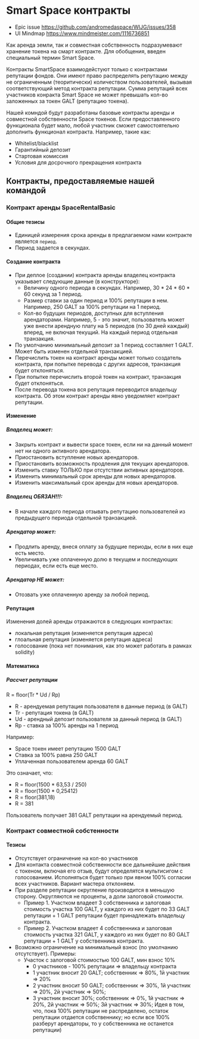 # Smart Space контракты

* Epic issue https://github.com/andromedaspace/WIJG/issues/358
* UI Mindmap https://www.mindmeister.com/1116736851

Как аренда земли, так и совместная собственность подразумевают хранение токена на смарт контракте. Для обобщения, введен специальный термин Smart Space.

Контракты SmartSpace взаимодейстуют только с контрактами репутации фондов. Они имеют право распределять репутацию между не ограниченным (теоритически) количеством пользователей, вызывая соответствующий метод контракта репутации. Сумма репутаций всех участников конракта Smart Space не может превышать кол-во заложенных за токен GALT (репутацию токена).

Нашей комндой будут разработаны базовые контракты аренды и совместной собственности Space токенов. Если предоставленного функционала будет мало, любой участник сможет самостоятельно дополнить функционал контракта. Например, такие как:

* Whitelist/blacklist
* Гарантийный депозит
* Стартовая комиссия
* Условия для досрочного прекращения контракта

## Контракты, предоставляемые нашей командой
### Контракт аренды SpaceRentalBasic

#### Общие тезисы

* Единицей измерения срока аренды в предлагаемом нами контракте является `период`.
* Период задается в секундах.

#### Создание контракта

* При деплое (создании) контракта аренды владелец контракта указывает следующие данные (в конструкторе):
  * Величину одного периода в секундах. Например, 30 * 24 * 60 * 60 секунд за 1 период.
  * Размер ставки за один период и 100% репутации в нем. Например, 250 GALT за 100% репутации на 1 период.
  * Кол-во будущих периодов, доступных для вступления арендаторами. Например, 5 - это значит, пользователь может уже внести арендную плату на 5 периодов (по 30 дней каждый) вперед, не включая текущий. На каждый период отдельная транзакция.
* По умолчанию минимальный депозит за 1 период составляет 1 GALT. Может быть изменен отдельной транзакцией.
* Перечислить токен на контракт аренды может только создатель контракта, при попытке перевода с других адресов, транзакция будет отклоняться.
* При попытке перечислить второй токен на контракт, транзакция будет отклоняться.
* После перевода токена вся репутация переводится владельцу контракта. Об этом контракт аренды явно уведомляет контракт репутации.

#### Изменение
##### Владелец может:

* Закрыть контракт и вывести space токен, если ни на данный момент нет ни одного активного арендатора.
* Приостановить вступление новых арендаторов. 
* Приостановить возможность продления для текущих арендаторов.
* Изменить ставку ТОЛЬКО при отсутствии активных арендаторов.
* Изменить минимальный срок аренды для новых арендаторов.
* Изменить максимальный срок аренды для новых арендаторов.

##### Владелец ОБЯЗАН!!!:

* В начале каждого периода отзывать репутацию пользователей из предыдущего периода отдельной транзакцией.

##### Арендатор может:

* Продлить аренду, внеся оплату за будущие периоды, если в них еще есть место.
* Увеличивать уже оплаченную долю в текущем и последующих периодах, если есть еще место.

##### Арендатор НЕ может:
* Отозвать уже оплаченную аренду за любой период.

#### Репутация

Изменения долей аренды отражаются в следующих контрактах:

- локальная репутация (изменяется репутация адреса)
- глоальная репутация (изменяется репутация адреса)
- голосование (пока нет понимания, как это может работать в рамках solidity)

#### Математика
##### Рассчет репутации

R = floor(Tr * Ud / Rp)
  * R - арендуемая репутация пользователя в данные период (в GALT)
  * Tr - репутация токена (в GALT)
  * Ud - арендный депозит пользователя за данный период (в GALT)
  * Rp - ставка за 100% аренды на 1 период

Например:
* Space токен имеет репутацию 1500 GALT
* Ставка за 100% равна 250 GALT
* Уплаченная пользователем аренда 60 GALT

Это означает, что:
* R = floor(1500 * 63,53 / 250)
* R = floor(1500 * 0,25412)
* R = floor(381,18)
* R = 381

Пользователь получает 381 GALT репутации на арендуемый период.

### Контракт совместной собстенности
#### Тезисы

* Отсутствует ограничение на кол-во участников
* Для контакта совместной собственности все дальнейшие действия с токеном, включая его отзыв, будут определятся мультисигом с голосованием. Исполняться будет только при явном 100% согласии всех участников. Вариант мастера отклоняем.
* При разделе репутации округление производится в меньшую сторону. Округляются не проценты, а доли залоговой стоимости.
    * Пример 1. Участком владеет 3 собственника и залоговая стоимость участка 100 GALT, у каждого из них будет по 33 GALT репутации + 1 GALT репутации будет принадлежать владельцу контракта.
    * Пример 2. Участком владеет 4 собственника и залоговая стоимость участка 321 GALT, у каждого из них будет по 80 GALT репутации + 1 GALT у собственника контракта.
* Возможно ограничение на минимальный взнос (по умолчанию отсутствует). Примеры:
    * Участок с залоговой стоимостью 100 GALT, мин взнос 10%
        * 0 участников - 100% репутации => владельцу контракта
        * 1 участник вносит 20 GALT; собственник => 80%, 1й участник => 20%
        * 2 участник вносит 50 GALT; собственник => 30%, 1й участник => 20%, 2й участник => 50%;
        * 3 участник вносит 30%; собственник => 0%, 1й участник => 20%, 2й участник => 50%; 3й участник => 30%; Идея в том, что, пока 100% репутации не распределено, остаток репутации отдается собственнику; но если все 100% разберут арендаторы, то у собственника не останется репутации)
